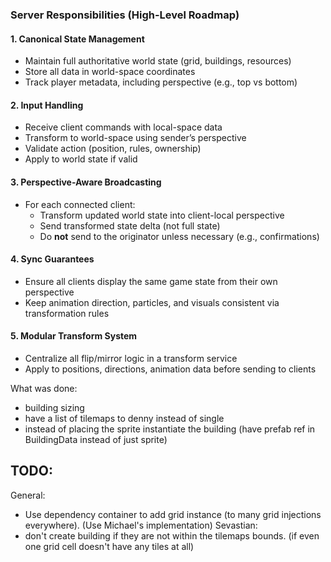 ﻿### Server Responsibilities (High-Level Roadmap)

#### 1. Canonical State Management
- Maintain full authoritative world state (grid, buildings, resources)
- Store all data in world-space coordinates
- Track player metadata, including perspective (e.g., top vs bottom)

#### 2. Input Handling
- Receive client commands with local-space data
- Transform to world-space using sender’s perspective
- Validate action (position, rules, ownership)
- Apply to world state if valid

#### 3. Perspective-Aware Broadcasting
- For each connected client:
    - Transform updated world state into client-local perspective
    - Send transformed state delta (not full state)
    - Do **not** send to the originator unless necessary (e.g., confirmations)

#### 4. Sync Guarantees
- Ensure all clients display the same game state from their own perspective
- Keep animation direction, particles, and visuals consistent via transformation rules

#### 5. Modular Transform System
- Centralize all flip/mirror logic in a transform service
- Apply to positions, directions, animation data before sending to clients



What was done:
- building sizing
- have a list of tilemaps to denny instead of single
- instead of placing the sprite instantiate the building (have prefab ref in BuildingData instead of just sprite)

## TODO:
General:
  - Use dependency container to add grid instance (to many grid injections everywhere). (Use Michael's implementation)
Sevastian:
  - don't create building if they are not within the tilemaps bounds. (if even one grid cell doesn't have any tiles at all)